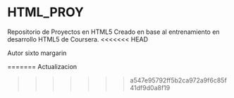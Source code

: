 # HTML_PROY
Repositorio de Proyectos en HTML5
Creado en base al entrenamiento en desarrollo HTML5 de Coursera.
<<<<<<< HEAD

Autor sixto margarin

=======
Actualizacion
>>>>>>> a547e95792ff5b2ca972a9f6c85f41df9d0a8f19
